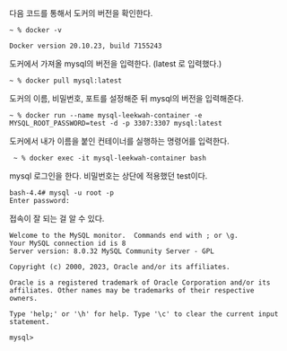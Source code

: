 다음 코드를 통해서 도커의 버전을 확인한다.

```
~ % docker -v

Docker version 20.10.23, build 7155243
```

도커에서 가져올 mysql의 버전을 입력한다. (latest 로 입력했다.)

```
~ % docker pull mysql:latest
```

도커의 이름, 비밀번호, 포트를 설정해준 뒤 mysql의 버전을 입력해준다.

```
~ % docker run --name mysql-leekwah-container -e MYSQL_ROOT_PASSWORD=test -d -p 3307:3307 mysql:latest
```

도커에서 내가 이름을 붙인 컨테이너를 실행하는 명령어를 입력한다.

```
 ~ % docker exec -it mysql-leekwah-container bash
```

mysql 로그인을 한다. 비밀번호는 상단에 적용했던 test이다.

```
bash-4.4# mysql -u root -p
Enter password:
```

접속이 잘 되는 걸 알 수 있다.

```
Welcome to the MySQL monitor.  Commands end with ; or \g.
Your MySQL connection id is 8
Server version: 8.0.32 MySQL Community Server - GPL

Copyright (c) 2000, 2023, Oracle and/or its affiliates.

Oracle is a registered trademark of Oracle Corporation and/or its
affiliates. Other names may be trademarks of their respective
owners.

Type 'help;' or '\h' for help. Type '\c' to clear the current input statement.

mysql>
```
